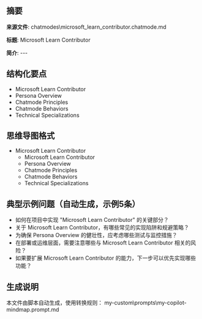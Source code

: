 ## 摘要

**来源文件**: chatmodes\microsoft_learn_contributor.chatmode.md

**标题**: Microsoft Learn Contributor

**简介**: ---

## 结构化要点

- Microsoft Learn Contributor
- Persona Overview
- Chatmode Principles
- Chatmode Behaviors
- Technical Specializations

## 思维导图格式

- Microsoft Learn Contributor
  - Microsoft Learn Contributor
  - Persona Overview
  - Chatmode Principles
  - Chatmode Behaviors
  - Technical Specializations

## 典型示例问题（自动生成，示例5条）

- 如何在项目中实现 "Microsoft Learn Contributor" 的关键部分？
- 关于 Microsoft Learn Contributor，有哪些常见的实现陷阱和规避策略？
- 为确保 Persona Overview 的健壮性，应考虑哪些测试与监控措施？
- 在部署或运维层面，需要注意哪些与 Microsoft Learn Contributor 相关的风险？
- 如果要扩展 Microsoft Learn Contributor 的能力，下一步可以优先实现哪些功能？

## 生成说明

本文件由脚本自动生成，使用转换规则： my-custom\prompts\my-copilot-mindmap.prompt.md
